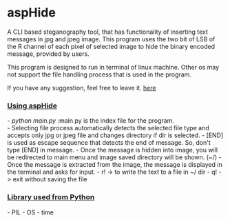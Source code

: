 # aspHide

A CLI based steganography tool, that has functionality of inserting text messages in jpg and jpeg image.
This program uses the two bit of LSB of the R channel of each pixel of selected image to hide the binary encoded
message, provided by users.

This program is designed to run in terminal of linux machine. Other os may not support the file handling
process that is used in the program.

If you have any suggestion, feel free to leave it. <a href="https://nirojpoudel.com.np/pages/contact.php">here</a>

<h3><u>Using aspHide</u></h3>
- <i>python main.py</i>  :main.py is the index file for the program.<br>
- Selecting file process automatically detects the selected file type and accepts only jpg or jpeg file and changes directory if dir is selected.
- [END] is used as escape sequence that detects the end of message. So, don't type [END] in message.
- Once the message is hidden into image, you will be redirected to main menu and image saved directory will be shown. (~/)
- Once the message is extracted from the image, the message is displayed in the terminal and asks for input.
- r! -> to write the text to a file in ~/ dir
- q! -> exit without saving the file

<h3><u>Library used from Python</u></h3>
- PIL
- OS
- time
